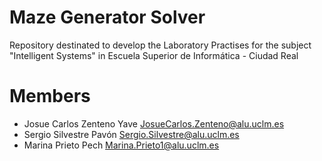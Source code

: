 # Maze Generator Solver
Repository destinated to develop the Laboratory Practises for the subject "Intelligent Systems" in Escuela Superior de Informática - Ciudad Real
# Members
- Josue Carlos Zenteno Yave <JosueCarlos.Zenteno@alu.uclm.es>
- Sergio Silvestre Pavón    <Sergio.Silvestre@alu.uclm.es>
- Marina Prieto Pech        <Marina.Prieto1@alu.uclm.es>
